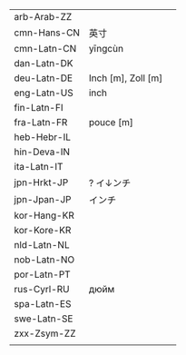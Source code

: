 | | | |
|-|-|-|
| arb-Arab-ZZ |  |  |
| cmn-Hans-CN | 英寸 |  |
| cmn-Latn-CN | yīngcùn |  |
| dan-Latn-DK |  |  |
| deu-Latn-DE | Inch [m], Zoll [m] |  |
| eng-Latn-US | inch |  |
| fin-Latn-FI |  |  |
| fra-Latn-FR | pouce [m] |  |
| heb-Hebr-IL |  |  |
| hin-Deva-IN |  |  |
| ita-Latn-IT |  |  |
| jpn-Hrkt-JP | ? イ↓ンチ |  |
| jpn-Jpan-JP | インチ |  |
| kor-Hang-KR |  |  |
| kor-Kore-KR |  |  |
| nld-Latn-NL |  |  |
| nob-Latn-NO |  |  |
| por-Latn-PT |  |  |
| rus-Cyrl-RU | дюйм |  |
| spa-Latn-ES |  |  |
| swe-Latn-SE |  |  |
| zxx-Zsym-ZZ |  |  |
|  |  |  |
